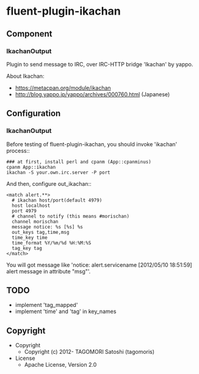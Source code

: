 # fluent-plugin-ikachan

## Component

### IkachanOutput

Plugin to send message to IRC, over IRC-HTTP bridge 'Ikachan' by yappo.

About Ikachan:
 * https://metacpan.org/module/ikachan
 * http://blog.yappo.jp/yappo/archives/000760.html (Japanese)

## Configuration

### IkachanOutput

Before testing of fluent-plugin-ikachan, you should invoke 'ikachan' process::

    ### at first, install perl and cpanm (App::cpanminus)
    cpanm App::ikachan
    ikachan -S your.own.irc.server -P port

And then, configure out_ikachan::

    <match alert.**>
      # ikachan host/port(default 4979)
      host localhost
      port 4979
      # channel to notify (this means #morischan)
      channel morischan
      message notice: %s [%s] %s
      out_keys tag,time,msg
      time_key time
      time_format %Y/%m/%d %H:%M:%S
      tag_key tag
    </match>
    
You will got message like 'notice: alert.servicename [2012/05/10 18:51:59] alert message in attribute "msg"'.

## TODO

* implement 'tag_mapped'
* implement 'time' and 'tag' in key_names

## Copyright

* Copyright
  * Copyright (c) 2012- TAGOMORI Satoshi (tagomoris)
* License
  * Apache License, Version 2.0

